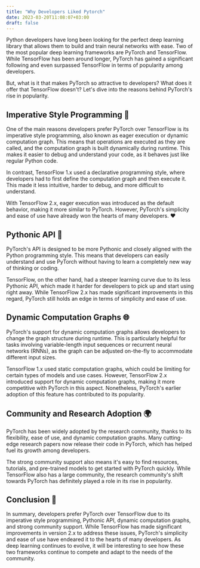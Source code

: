 ```yaml
---
title: "Why Developers Liked Pytorch"
date: 2023-03-20T11:08:07+03:00
draft: false
---
```


Python developers have long been looking for the perfect deep learning library that allows them to build and train neural networks with ease. Two of the most popular deep learning frameworks are PyTorch and TensorFlow. While TensorFlow has been around longer, PyTorch has gained a significant following and even surpassed TensorFlow in terms of popularity among developers.

But, what is it that makes PyTorch so attractive to developers? What does it offer that TensorFlow doesn't? Let's dive into the reasons behind PyTorch's rise in popularity.

## Imperative Style Programming 🎯

One of the main reasons developers prefer PyTorch over TensorFlow is its imperative style programming, also known as eager execution or dynamic computation graph. This means that operations are executed as they are called, and the computation graph is built dynamically during runtime. This makes it easier to debug and understand your code, as it behaves just like regular Python code.

In contrast, TensorFlow 1.x used a declarative programming style, where developers had to first define the computation graph and then execute it. This made it less intuitive, harder to debug, and more difficult to understand.

With TensorFlow 2.x, eager execution was introduced as the default behavior, making it more similar to PyTorch. However, PyTorch's simplicity and ease of use have already won the hearts of many developers. ❤️

## Pythonic API 🐍

PyTorch's API is designed to be more Pythonic and closely aligned with the Python programming style. This means that developers can easily understand and use PyTorch without having to learn a completely new way of thinking or coding.

TensorFlow, on the other hand, had a steeper learning curve due to its less Pythonic API, which made it harder for developers to pick up and start using right away. While TensorFlow 2.x has made significant improvements in this regard, PyTorch still holds an edge in terms of simplicity and ease of use.

## Dynamic Computation Graphs 🌐

PyTorch's support for dynamic computation graphs allows developers to change the graph structure during runtime. This is particularly helpful for tasks involving variable-length input sequences or recurrent neural networks (RNNs), as the graph can be adjusted on-the-fly to accommodate different input sizes.

TensorFlow 1.x used static computation graphs, which could be limiting for certain types of models and use cases. However, TensorFlow 2.x introduced support for dynamic computation graphs, making it more competitive with PyTorch in this aspect. Nonetheless, PyTorch's earlier adoption of this feature has contributed to its popularity.

## Community and Research Adoption 🌍

PyTorch has been widely adopted by the research community, thanks to its flexibility, ease of use, and dynamic computation graphs. Many cutting-edge research papers now release their code in PyTorch, which has helped fuel its growth among developers.

The strong community support also means it's easy to find resources, tutorials, and pre-trained models to get started with PyTorch quickly. While TensorFlow also has a large community, the research community's shift towards PyTorch has definitely played a role in its rise in popularity.

## Conclusion 🏁

In summary, developers prefer PyTorch over TensorFlow due to its imperative style programming, Pythonic API, dynamic computation graphs, and strong community support. While TensorFlow has made significant improvements in version 2.x to address these issues, PyTorch's simplicity and ease of use have endeared it to the hearts of many developers. As deep learning continues to evolve, it will be interesting to see how these two frameworks continue to compete and adapt to the needs of the community.
